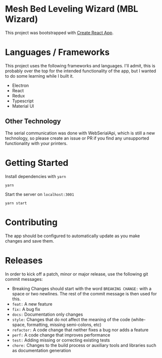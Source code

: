 # Mesh Bed Leveling Wizard (MBL Wizard)

This project was bootstrapped with [Create React App](https://github.com/facebook/create-react-app).

# Languages / Frameworks

This project uses the following frameworks and languages. I'll admit, this is probably over the top for the intended
functionality of the app, but I wanted to do some learning while I built it.

* Electron
* React
* Redux
* Typescript
* Material UI

## Other Technology

The serial communication was done with WebSerialApi, which is still a new technology, so please create an issue or PR if
you find any unsupported functionality with your printers.

# Getting Started

Install dependencies with `yarn`

```
yarn
```

Start the server on `localhost:3001`

```
yarn start
```

# Contributing

The app should be configured to automatically update as you make changes and save them.

# Releases

In order to kick off a patch, minor or major release, use the following git commit messages:

* Breaking Changes should start with the word `BREAKING CHANGE:` with a space or two newlines. The rest of the commit
  message is then used for this.
* `feat:` A new feature
* `fix:` A bug fix
* `docs:` Documentation only changes
* `style:` Changes that do not affect the meaning of the code (white-space, formatting, missing semi-colons, etc)
* `refactor:` A code change that neither fixes a bug nor adds a feature
* `perf:` A code change that improves performance
* `test:` Adding missing or correcting existing tests
* `chore:` Changes to the build process or auxiliary tools and libraries such as documentation generation